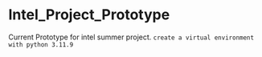 # Intel_Project_Prototype
 Current Prototype for intel summer project.
```create a virtual environment with python 3.11.9```

